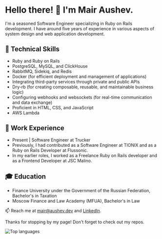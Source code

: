 # Hello there! :wave: I'm Mair Aushev.

I'm a seasoned Software Engineer specializing in Ruby on Rails development. I have around five years of experience in various aspects of system design and web application development. 

## :wrench: Technical Skills 
* Ruby and Ruby on Rails
* PostgreSQL, MySQL, and ClickHouse
* RabbitMQ, Sidekiq, and Redis
* Docker (for efficient deployment and management of applications)
* Integrating third-party services through private and public APIs
* Dry-rb (for creating composable, reusable, and maintainable business logic)
* Configuring webhooks and websockets (for real-time communication and data exchange)
* Proficient in HTML, CSS, and JavaScript
* AWS Lambda

## :office: Work Experience
* Present | Software Engineer at Trucker
* Previously, I had contributed as a Software Engineer at TIONIX and as a Ruby on Rails Developer at Flussonic.
* In my earlier roles, I worked as a Freelance Ruby on Rails developer and as a Frontend Developer at JSC Malino.

## :mortar_board: Education
* Finance University under the Government of the Russian Federation, Bachelor's in Taxation  
* Moscow Finance and Law Academy (MFUA), Bachelor's in Law

:mailbox: Reach me at mair@aushev.dev and [LinkedIn](linkedin.com/in/aushev-dev).

Thanks for stopping by my page! Don't forget to check out my repos. 

![Top languages](https://github-readme-stats.vercel.app/api/top-langs/?username=aushev-dev&theme=tokyonight)

